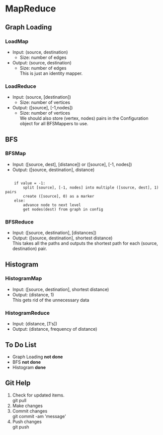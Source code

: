 MapReduce
=========

## Graph Loading
### LoadMap
*	Input: (source, destination)  
    *	Size: number of edges  
*	Output: (source, destination)   
    *	Size: number of edges  
This is just an identity mapper.  

### LoadReduce
*	Input: (source, [destination])  
    *	Size: number of vertices  
*	Output: ([source], [-1,nodes])  
    *	Size: number of vertices  
We should also store (vertex, nodes) pairs in the Configuration object for all BFSMappers to use.  

## BFS
### BFSMap  
*	Input: ([source, dest], [distance]) or ([source], [-1, nodes])  
*	Output: ([source, destination], distance)  

<pre><code>
	if value = -1:  
		split [source], [-1, nodes] into multiple ([source, dest], 1) pairs  
		create ([source], 0) as a marker  
	else:  
		advance node to next level  
		get nodes(dest) from graph in config  
</code></pre>


### BFSReduce
*	Input: ([source, destination], [distances])  
*	Output: ([source, destination], shortest distance)  
This takes all the paths and outputs the shortest path for each (source, destination) pair.  

## Histogram
### HistogramMap
*	Input: ([source, destination], shortest distance)  
*	Output: (distance, 1)  
This gets rid of the unnecessary data  

### HistogramReduce
*	Input: (distance, [1's])  
*	Output: (distance, frequency of distance)  

## To Do List
*	Graph Loading **not done**  
*	BFS **not done**  
*	Histogram **done**  

## Git Help
1.	Check for updated items.  
    git pull  
2.	Make changes  
3.	Commit changes  
    git commit -am 'message'  
4.	Push changes  
    git push  